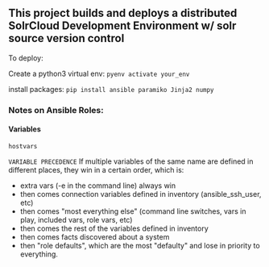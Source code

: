 ## This project builds and deploys a distributed SolrCloud Development Environment w/ solr source version control

To deploy:

Create a python3 virtual env:
`pyenv activate your_env`

install packages:
`pip install ansible paramiko Jinja2 numpy`


### Notes on Ansible Roles:
#### Variables
`hostvars`



`VARIABLE PRECEDENCE`
If multiple variables of the same name are defined in different places, they win in a certain order, which is:
- extra vars (-e in the command line) always win
- then comes connection variables defined in inventory (ansible_ssh_user, etc)
- then comes "most everything else" (command line switches, vars in play, included vars, role vars, etc)
- then comes the rest of the variables defined in inventory
- then comes facts discovered about a system
- then "role defaults", which are the most "defaulty" and lose in priority to everything.
